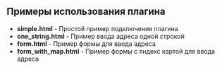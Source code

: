 Примеры использования плагина
--------------------------------------------------------------------------------

* **simple.html** - Простой пример подключения плагина
* **one_string.html** - Пример ввода адреса одной строкой
* **form.html** - Пример формы для ввода адреса
* **form_with_map.html** - Пример формы с яндекс картой для ввода адреса